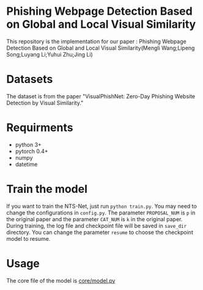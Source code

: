 # Phishing Webpage Detection Based on Global and Local Visual Similarity
This repository is the implementation for our paper :
Phishing Webpage Detection Based on Global and Local Visual Similarity(Mengli Wang;Lipeng Song;Luyang Li;Yuhui Zhu;Jing Li)
# Datasets
The dataset is from the paper "VisualPhishNet: Zero-Day Phishing Website Detection by Visual Similarity."
# Requirments
* python 3+
* pytorch 0.4+
* numpy
* datetime
# Train the model
If you want to train the NTS-Net, just run `python train.py`. You may need to change the configurations in `config.py`. The parameter `PROPOSAL_NUM` is `p` in the original paper and the parameter `CAT_NUM` is `k` in the original paper. During training, the log file and checkpoint file will be saved in `save_dir` directory. You can change the parameter `resume` to choose the checkpoint model to resume.
# Usage
The core file of the model is [core/model.py]()

